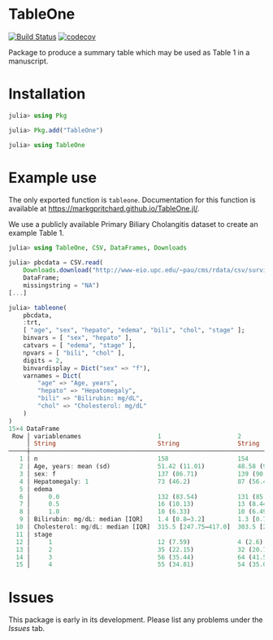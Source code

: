# TableOne

[![Build Status](https://github.com/markgpritchard/TableOne.jl/actions/workflows/CI.yml/badge.svg?branch=main)](https://github.com/markgpritchard/TableOne.jl/actions/workflows/CI.yml?query=branch%3Amain)
[![codecov](https://codecov.io/gh/markgpritchard/TableOne.jl/graph/badge.svg?token=2FWXZYCS0I)](https://codecov.io/gh/markgpritchard/TableOne.jl)

Package to produce a summary table which may be used as Table 1 in a manuscript.

# Installation

```julia
julia> using Pkg

julia> Pkg.add("TableOne")

julia> using TableOne
```

# Example use 

The only exported function is `tableone`. Documentation for this function is available at https://markgpritchard.github.io/TableOne.jl/.

We use a publicly available Primary Biliary Cholangitis dataset to create an example Table 1.
```julia
julia> using TableOne, CSV, DataFrames, Downloads

julia> pbcdata = CSV.read(
    Downloads.download("http://www-eio.upc.edu/~pau/cms/rdata/csv/survival/pbc.csv"),
    DataFrame;
    missingstring = "NA")
[...]

julia> tableone(
    pbcdata,
    :trt,
    [ "age", "sex", "hepato", "edema", "bili", "chol", "stage" ];
    binvars = [ "sex", "hepato" ],
    catvars = [ "edema", "stage" ],
    npvars = [ "bili", "chol" ],
    digits = 2,
    binvardisplay = Dict("sex" => "f"),
    varnames = Dict(
        "age" => "Age, years",
        "hepato" => "Hepatomegaly", 
        "bili" => "Bilirubin: mg/dL", 
        "chol" => "Cholesterol: mg/dL"
    )
)
15×4 DataFrame
 Row │ variablenames                     1                     2                     nmissing 
     │ String                            String                String                String   
─────┼────────────────────────────────────────────────────────────────────────────────────────
   1 │ n                                 158                   154                   106      
   2 │ Age, years: mean (sd)             51.42 (11.01)         48.58 (9.96)          0
   3 │ sex: f                            137 (86.71)           139 (90.26)           0
   4 │ Hepatomegaly: 1                   73 (46.2)             87 (56.49)            0
   5 │ edema                                                                         0
   6 │     0.0                           132 (83.54)           131 (85.06)
   7 │     0.5                           16 (10.13)            13 (8.44)
   8 │     1.0                           10 (6.33)             10 (6.49)
   9 │ Bilirubin: mg/dL: median [IQR]    1.4 [0.8–3.2]         1.3 [0.72–3.6]        0
  10 │ Cholesterol: mg/dL: median [IQR]  315.5 [247.75–417.0]  303.5 [254.25–377.0]  28
  11 │ stage                                                                         0
  12 │     1                             12 (7.59)             4 (2.6)
  13 │     2                             35 (22.15)            32 (20.78)
  14 │     3                             56 (35.44)            64 (41.56)
  15 │     4                             55 (34.81)            54 (35.06)
```

# Issues

This package is early in its development. Please list any problems under the *Issues* tab.

